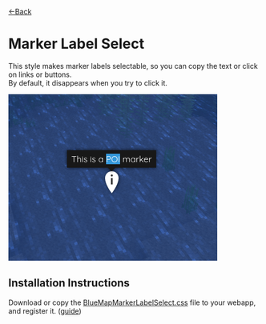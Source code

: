 [←Back](..)

# Marker Label Select

This style makes marker labels selectable, so you can copy the text or click on links or buttons.\
By default, it disappears when you try to click it.

![screenshot showing a part of a POI popup label selected](example.png)

## Installation Instructions

Download or copy the [BlueMapMarkerLabelSelect.css](BlueMapMarkerLabelSelect.css) file to your webapp, and register it.
([guide](https://bluemap.bluecolored.de/community/Customisation.html#custom-styles-theme-and-look))
